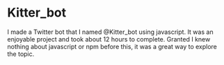 # Kitter_bot
I made a Twitter bot that I named @Kitter_bot using javascript. It was an enjoyable project and took about 12 hours to complete. Granted I knew nothing about javascript or npm before this, it was a great way to explore the topic. 
